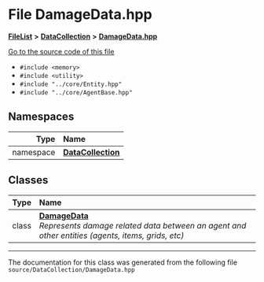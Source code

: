 

# File DamageData.hpp



[**FileList**](files.md) **>** [**DataCollection**](dir_8adf75fe53ae17187785c216cf2633db.md) **>** [**DamageData.hpp**](_damage_data_8hpp.md)

[Go to the source code of this file](_damage_data_8hpp_source.md)



* `#include <memory>`
* `#include <utility>`
* `#include "../core/Entity.hpp"`
* `#include "../core/AgentBase.hpp"`













## Namespaces

| Type | Name |
| ---: | :--- |
| namespace | [**DataCollection**](namespace_data_collection.md) <br> |


## Classes

| Type | Name |
| ---: | :--- |
| class | [**DamageData**](class_data_collection_1_1_damage_data.md) <br>_Represents damage related data between an agent and other entities (agents, items, grids, etc)_  |



















































------------------------------
The documentation for this class was generated from the following file `source/DataCollection/DamageData.hpp`

